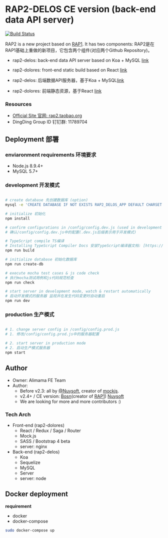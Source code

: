 # RAP2-DELOS CE version (back-end data API server)

[![Build Status](https://travis-ci.org/thx/rap2-delos.svg?branch=master)](https://travis-ci.org/thx/rap2-delos)


RAP2 is a new project based on [RAP1](https://github.com/thx/RAP). It has two components:
RAP2是在RAP1基础上重做的新项目，它包含两个组件(对应两个Github Repository)。

* rap2-delos: back-end data API server based on Koa + MySQL [link](http://github.com/thx/rap2-delos)
* rap2-dolores: front-end static build based on React [link](http://github.com/thx/rap2-dolores)


* rap2-delos: 后端数据API服务器，基于Koa + MySQL[link](http://github.com/thx/rap2-delos)
* rap2-dolores: 前端静态资源，基于React [link](http://github.com/thx/rap2-dolores)

### Resources

* [Official Site 官网: rap2.taobao.org](http://rap2.taobao.org)
* DingDing Group ID 钉钉群: 11789704

## Deployment 部署

### enviaronment requirements 环境要求
* Node.js 8.9.4+
* MySQL 5.7+

### development 开发模式

```sh

# create database 先创建数据库 (option)
mysql -e 'CREATE DATABASE IF NOT EXISTS RAP2_DELOS_APP DEFAULT CHARSET utf8 COLLATE utf8_general_ci'

# initialize 初始化
npm install

# confirm configurations in /config/config.dev.js (used in development mode)
# 确认/config/config.dev.js中的配置(.dev.js后缀表示用于开发模式)

# TypeScript compile TS编译
# Installing TypeScript Compiler Docs 安装TypeScript编译器文档: [https://www.typescriptlang.org/docs/handbook/typescript-in-5-minutes.html](https://www.typescriptlang.org/docs/handbook/typescript-in-5-minutes.html)
npm run build

# initialize database 初始化数据库
npm run create-db

# execute mocha test cases & js code check
# 执行mocha测试用例和js代码规范检查
npm run check

# start server in development mode, watch & restart automatically
# 启动开发模式的服务器 监视并在发生代码变更时自动重启
npm run dev

```

### production 生产模式

```sh

# 1. change server config in /config/config.prod.js
# 1. 修改/config/config.prod.js中的服务器配置

# 2. start server in production mode
# 2. 启动生产模式服务器
npm start

```

## Author

* Owner: Alimama FE Team
* Author:
  * Before v2.3: all by [@Nuysoft](https://github.com/nuysoft/), creator of [mockjs](mockjs.com).
  * v2.4+ / CE version: [Bosn](http://github.com/bosn/)(creator of [RAP1](https://github.com/thx/RAP)) [Nuysoft](https://github.com/nuysoft/)
  * We are looking for more and more contributors :)


### Tech Arch

* Front-end (rap2-dolores)
    * React / Redux / Saga / Router
    * Mock.js
    * SASS / Bootstrap 4 beta
    * server: nginx
* Back-end (rap2-delos)
    * Koa
    * Sequelize
    * MySQL
    * Server
    * server: node

## Docker deployment

**requirement** 
- docker
- docker-compose

```bash
sudo docker-compose up
```

